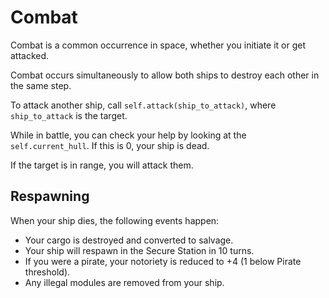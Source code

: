 # Combat

Combat is a common occurrence in space, whether you initiate it or get attacked. 

Combat occurs simultaneously to allow
both ships to destroy each other in the same step. 

To attack another ship, call `self.attack(ship_to_attack)`, where `ship_to_attack` is the target.

While in battle, you can check your help by looking at the `self.current_hull`. If this is 0, your ship is dead.

If the target is in range, you will attack them.

## Respawning

When your ship dies, the following events happen:
* Your cargo is destroyed and converted to salvage.
* Your ship will respawn in the Secure Station in 10 turns.
* If you were a pirate, your notoriety is reduced to +4 (1 below Pirate threshold).
* Any illegal modules are removed from your ship.